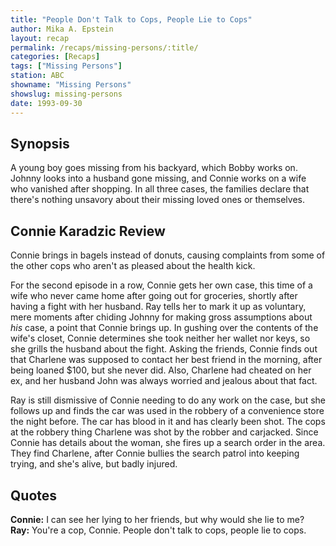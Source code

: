 ```yaml
---
title: "People Don't Talk to Cops, People Lie to Cops"
author: Mika A. Epstein
layout: recap
permalink: /recaps/missing-persons/:title/
categories: [Recaps]
tags: ["Missing Persons"]
station: ABC
showname: "Missing Persons"
showslug: missing-persons
date: 1993-09-30
---
```


## Synopsis

A young boy goes missing from his backyard, which Bobby works on. Johnny looks into a husband gone missing, and Connie works on a wife who vanished after shopping. In all three cases, the families declare that there's nothing unsavory about their missing loved ones or themselves.

## Connie Karadzic Review

Connie brings in bagels instead of donuts, causing complaints from some of the other cops who aren't as pleased about the health kick. 

For the second episode in a row, Connie gets her own case, this time of a wife who never came home after going out for groceries, shortly after having a fight with her husband. Ray tells her to mark it up as voluntary, mere moments after chiding Johnny for making gross assumptions about *his* case, a point that Connie brings up. In gushing over the contents of the wife's closet, Connie determines she took neither her wallet nor keys, so she grills the husband about the fight. Asking the friends, Connie finds out that Charlene was supposed to contact her best friend in the morning, after being loaned $100, but she never did. Also, Charlene had cheated on her ex, and her husband John was always worried and jealous about that fact.

Ray is still dismissive of Connie needing to do any work on the case, but she follows up and finds the car was used in the robbery of a convenience store the night before. The car has blood in it and has clearly been shot. The cops at the robbery thing Charlene was shot by the robber and carjacked. Since Connie has details about the woman, she fires up a search order in the area. They find Charlene, after Connie bullies the search patrol into keeping trying, and she's alive, but badly injured.

## Quotes

**Connie:** I can see her lying to her friends, but why would she lie to me?  
**Ray:** You're a cop, Connie. People don't talk to cops, people lie to cops.  
